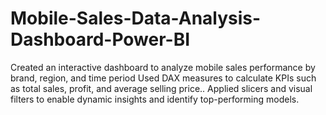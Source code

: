 # Mobile-Sales-Data-Analysis-Dashboard-Power-BI
Created an interactive dashboard to analyze mobile sales performance by brand, region, and time period Used DAX measures to calculate KPIs such as total sales, profit, and average selling price.. Applied slicers and visual filters to enable dynamic insights and identify top-performing models.
